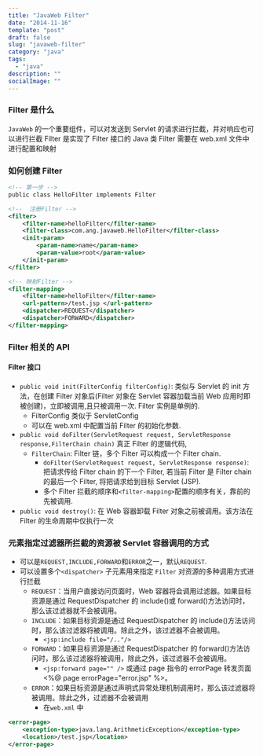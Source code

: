 ```yaml
---
title: "JavaWeb Filter"
date: "2014-11-16"
template: "post"
draft: false
slug: "javaweb-filter"
category: "java"
tags:
  - "java"
description: ""
socialImage: ""
---
```


### Filter 是什么

`JavaWeb` 的一个重要组件，可以对发送到 Servlet 的请求进行拦截，并对响应也可以进行拦截 Filter 是实现了 Filter 接口的 Java 类 Filter 需要在 web.xml 文件中进行配置和映射

### 如何创建 Filter

```xml
<!-- 第一步 -->
public class HelloFilter implements Filter

<!--  注册Filter -->
<filter>
    <filter-name>helloFilter</filter-name>
    <filter-class>com.ang.javaweb.HelloFilter</filter-class>
    <init-param>
        <param-name>name</param-name>
        <param-value>root</param-value>
    </init-param>
</filter>

<!-- 映射Filter -->
<filter-mapping>
    <filter-name>helloFilter</filter-name>
    <url-pattern>/test.jsp </url-pattern>
    <dispatcher>REQUEST</dispatcher>
    <dispatcher>FORWARD</dispatcher>
</filter-mapping>
```

### Filter 相关的 API

#### Filter 接口

- `public void init(FilterConfig filterConfig)`: 类似与 Servlet 的 init 方法，在创建 Filter 对象后(Filter 对象在 Servlet 容器加载当前 Web 应用时即被创建)，立即被调用,且只被调用一次. Filter 实例是单例的.
  - FilterConfig 类似于 ServletConfig
  - 可以在 web.xml 中配置当前 Filter 的初始化参数.
- `public void doFilter(ServletRequest request, ServletResponse response,FilterChain chain)` 真正 Filter 的逻辑代码,
  - `FilterChain`: Filter 链，多个 Filter 可以构成一个 Filter chain.
    - `doFilter(ServletRequest request, ServletResponse response)`: 把请求传给 Filter chain 的下一个 Filter, 若当前 Filter 是 Filter chain 的最后一个 Filter, 将把请求给到目标 Servlet (JSP).
    - 多个 Filter 拦截的顺序和`<filter-mapping>`配置的顺序有关，靠前的先被调用.
- `public void destroy()`: 在 Web 容器卸载 Filter 对象之前被调用。该方法在 Filter 的生命周期中仅执行一次

### <dispatcher> 元素指定过滤器所拦截的资源被 Servlet 容器调用的方式

- 可以是`REQUEST,INCLUDE,FORWARD`和`ERROR`之一，默认`REQUEST`.
- 可以设置多个`<dispatcher>` 子元素用来指定 `Filter` 对资源的多种调用方式进行拦截
  - `REQUEST`：当用户直接访问页面时，Web 容器将会调用过滤器。如果目标资源是通过 RequestDispatcher 的 include()或 forward()方法访问时，那么该过滤器就不会被调用。
  - `INCLUDE`：如果目标资源是通过 RequestDispatcher 的 include()方法访问时，那么该过滤器将被调用。除此之外，该过滤器不会被调用。
    - `<jsp:include file="/.."/>`
  - `FORWARD`：如果目标资源是通过 RequestDispatcher 的 forward()方法访问时，那么该过滤器将被调用，除此之外，该过滤器不会被调用。
    - `<jsp:forward page="" />` 或通过 page 指令的 errorPage 转发页面<%@ page errorPage="error.jsp" %>。
  - `ERROR`：如果目标资源是通过声明式异常处理机制调用时，那么该过滤器将被调用。除此之外，过滤器不会被调用
    - 在`web.xml` 中

```xml
<error-page>
    <exception-type>java.lang.ArithmeticException</exception-type>
    <location>/test.jsp</location>
</error-page>
```
